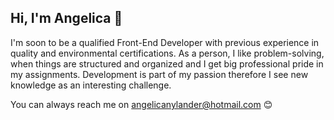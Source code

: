 ## Hi, I'm Angelica 👋

I'm soon to be a qualified Front-End Developer with previous experience in quality and environmental certifications. As a person, I like problem-solving, when things are structured and organized and I get big professional pride in my assignments. Development is part of my passion therefore I see new knowledge as an interesting challenge.

You can always reach me on angelicanylander@hotmail.com 😊

<!--
**angien90/angien90** is a ✨ _special_ ✨ repository because its `README.md` (this file) appears on your GitHub profile.

Here are some ideas to get you started:

- 🔭 I’m currently working on ...
- 🌱 I’m currently learning ...
- 👯 I’m looking to collaborate on ...
- 🤔 I’m looking for help with ...
- 💬 Ask me about ...
- 📫 How to reach me: ...
- 😄 Pronouns: ...
- ⚡ Fun fact: ...
-->
